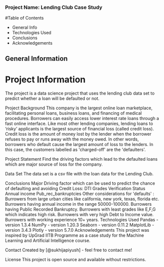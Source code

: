 ### Project Name: Lending Club Case Study
#Table of Contents
* General Info
* Technologies Used
* Conclusions
* Acknowledgements
## General Information
# Project Information
The project is a data science project that uses the lending club data set to predict whether a loan will be defaulted or not.

Project Background
This company is the largest online loan marketplace, facilitating personal loans, business loans, and financing of medical procedures. Borrowers can easily access lower interest rate loans through a fast online interface. Like most other lending companies, lending loans to ‘risky’ applicants is the largest source of financial loss (called credit loss). Credit loss is the amount of money lost by the lender when the borrower refuses to pay or runs away with the money owed. In other words, borrowers who default cause the largest amount of loss to the lenders. In this case, the customers labelled as 'charged-off' are the 'defaulters'.

Project Statement
Find the driving factors which lead to the defaulted loans which are major source of loss for the company.

Data Set
The data set is a csv file with the loan data for the Lending Club.

Conclusions
Major Driving factor which can be used to predict the chance of defaulting and avoiding Credit Loss:
DTI
Grades
Verification Status
Annual income
Pub_rec_bankruptcies
Other considerations for 'defaults' :
Burrowers from large urban cities like california, new york, texas, florida etc.
Burrowers having annual income in the range 50000-100000.
Burrowers having Public Recorded Bankruptcy.
Burrowers with least grades like E,F,G which indicates high risk.
Burrowers with very high Debt to Income value.
Burrowers with working experience 10+ years.
Technologies Used
Pandas - version 1.3.4
NumPy - version 1.20.3
Seaborn - version 0.11.2
MatplotLib - version 3.4.3
Plotly - version 5.7.0
Acknowledgements
This project was inspired by UpGrad IITB Programme as a case study for the Machine Learning and Artificial Intelligence course.

Contact
Created by [@sukhijapiyush] - feel free to contact me!

License
This project is open source and available without restrictions.
